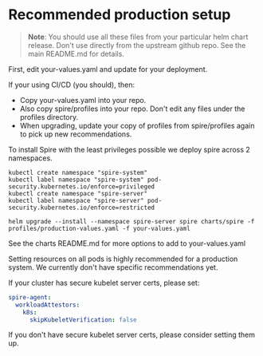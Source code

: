 # Recommended production setup

> **Note**: You should use all these files from your particular helm chart release. Don't use directly from the upstream
github repo. See the main README.md for details.

First, edit your-values.yaml and update for your deployment.

If your using CI/CD (you should), then:
 * Copy your-values.yaml into your repo.
 * Also copy spire/profiles into your repo. Don't edit any files under the profiles directory.
 * When upgrading, update your copy of profiles from spire/profiles again to pick up new recommendations.

To install Spire with the least privileges possible we deploy spire across 2 namespaces.

```shell
kubectl create namespace "spire-system"
kubectl label namespace "spire-system" pod-security.kubernetes.io/enforce=privileged
kubectl create namespace "spire-server"
kubectl label namespace "spire-server" pod-security.kubernetes.io/enforce=restricted

helm upgrade --install --namespace spire-server spire charts/spire -f profiles/production-values.yaml -f your-values.yaml
```

See the charts README.md for more options to add to your-values.yaml

Setting resources on all pods is highly recommended for a production system. We currently don't have specific recommendations yet.

If your cluster has secure kubelet server certs, please set:
```yaml
spire-agent:
  workloadAttestors:
    k8s:
      skipKubeletVerification: false
```

If you don't have secure kubelet server certs, please consider setting them up.
